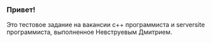 ### Привет!

Это тестовое задание на вакансии c++ программиста и serversite программиста, выполненное Невструевым Дмитрием.
